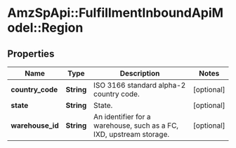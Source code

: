 # AmzSpApi::FulfillmentInboundApiModel::Region

## Properties
Name | Type | Description | Notes
------------ | ------------- | ------------- | -------------
**country_code** | **String** | ISO 3166 standard alpha-2 country code. | [optional] 
**state** | **String** | State. | [optional] 
**warehouse_id** | **String** | An identifier for a warehouse, such as a FC, IXD, upstream storage. | [optional] 

